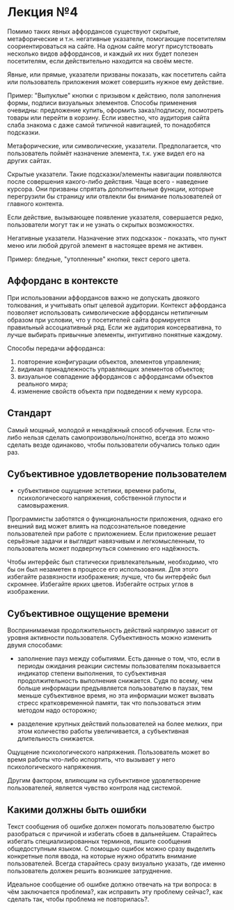 # Лекция №4

Помимо таких явных аффордансов существуют скрытые, метафорические и т.н. негативные указатели, помогающие посетителям соориентироваться на сайте. На одном сайте могут присутствовать несколько видов аффордансов, и каждый их них будет полезен посетителям, если действительно находится на своём месте.

Явные, или прямые, указатели призваны показать, как посетитель сайта или пользователь приложения может совершить нужное ему действие.

Пример: "Выпуклые" кнопки с призывом к действию, поля заполнения формы, подписи визуальных элементов. Способы применения очевидны: предложение купить, оформить заказ/подписку, посмотреть товары или перейти в корзину. Если известно, что аудитория сайта слаба знакома с даже самой типичной навигацией, то понадобятся подсказки.

Метафорические, или символические, указатели. Предполагается, что пользователь поймёт назначение элемента, т.к. уже видел его на других сайтах.

Скрытые указатели. Такие подсказки/элементы навигации появляются после совершения какого-либо действия. Чаще всего - наведение курсора. Они призваны спрятать дополнительные функции, которые перегрузили бы страницу или отвлекли бы внимание пользователей от главного контента.

Если действие, вызывающее появление указателя, совершается редко, пользователи могут так и не узнать о скрытых возможностях.

Негативные указатели. Назначение этих подсказок - показать, что пункт меню или любой другой элемент в настоящее время не активен.

Пример: бледные, "утопленные" кнопки, текст серого цвета.

## Аффорданс в контексте

При использовании аффордансов важно не допускать двоякого толкования, и учитывать опыт целевой аудитории. Контекст аффорданса позволяет использовать символические аффордансы нетипичным образом при условии, что у посетителей сайта формируется правильный ассоциативный ряд. Если же аудитория консервативна, то лучше выбирать привычные элементы, интуитивно понятные каждому.

Способы передачи аффорданса:
1. повторение конфигурации объектов, элементов управления;
2. видимая принадлежность управляющих элементов объектов;
3. визуальное совпадение аффордансов с аффордансами объектов реального мира;
4. изменение свойств объекта при подведении к нему курсора.

## Стандарт

Самый мощный, молодой и ненадёжный способ обучения. Если что-либо нельзя сделать самопроизвольно/понятно, всегда это можно сделать везде одинаково, чтобы пользователи обучались только один раз.

## Субъективное удовлетворение пользователем
- субъективное ощущение эстетики, времени работы, психологического напряжения, собственной глупости и самовыражения.

Программисты заботятся о функциональности приложения, однако его внешний вид может влиять на подсознательное поведение пользователей при работе с приложением. Если приложение решает серьёзные задачи и выглядит навязчивым и легкомысленным, то пользователь может подвергнуться сомнению его надёжность.

Чтобы интерфейс был статически привлекательным, необходимо, что бы он был незаметен в процессе его использования. Для этого избегайте развязности изображения; лучше, что бы интерфейс был скромнее. Избегайте ярких цветов. Избегайте острых углов в изображении.

## Субъективное ощущение времени

Воспринимаемая продолжительность действий напрямую зависит от уровня активности пользователя. Субъективность можно изменить двумя способами:
- заполнение пауз между событиями. Есть данные о том, что, если в периоды ожидания реакции системы пользователям показывается индикатор степени выполнения, то субъективная продолжительность выполнения снижается. Судя по всему, чем больше информации предъявляется пользователю в паузах, тем меньше субъективное время, но эта информации может вызвать стресс кратковременной памяти, так что пользоваться этим методом надо осторожно;

- разделение крупных действий пользователей на более мелких, при этом количество работы увеличивается, а субъективная длительность снижается.

Ощущение психологического напряжения. Пользователь может во время работы что-либо испортить, что вызывает у него психологического напряжения.

Другим фактором, влияющим на субъективное удовлетворение пользователей, является чувство контроля над системой.

## Какими должны быть ошибки

Текст сообщения об ошибке должен помогать пользователю быстро разобраться с причиной и избегать сбоев в дальнейшем. Старайтесь избегать специализированных терминов, пишите сообщения общедоступным языком. С помощью ошибок можно сразу выделить конкретные поля ввода, на которые нужно обратить внимание пользователей. Всегда старайтесь сразу визуально указать, где именно пользователь должен решить возникшее затруднение.

Идеальное сообщение об ошибке должно отвечать на три вопроса: в чём заключается проблема?, как исправить эту проблему сейчас?, как сделать так, чтобы проблема не повторилась?.
